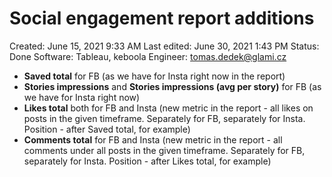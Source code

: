 # Social engagement report additions

Created: June 15, 2021 9:33 AM
Last edited: June 30, 2021 1:43 PM
Status: Done
Software: Tableau, keboola
Engineer: tomas.dedek@glami.cz

- **Saved total** for FB (as we have for Insta right now in the report)
- **Stories impressions** and **Stories impressions (avg per story)** for FB (as we have for Insta right now)
- **Likes total** both for FB and Insta (new metric in the report - all likes on posts in the given timeframe. Separately for FB, separately for Insta. Position - after Saved total, for example)
- **Comments total** for FB and Insta (new metric in the report - all comments under all posts in the given timeframe. Separately for FB, separately for Insta. Position - after Likes total, for example)